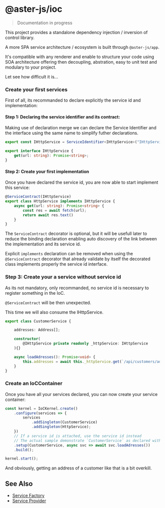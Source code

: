 # @aster-js/ioc

> Documentation in progress

This project provides a standalone dependency injection / inversion of control library.

A more SPA service architecture / ecosystem is built through `@aster-js/app`.

It's compatible with any renderer and enable to structure your code using SOA architecture offering then decoupling, abstration, easy to unit test and modulary to your project.

Let see how difficult it is...

### Create your first services

First of all, its recommanded to declare explicitly the service id and implementation:

#### Step 1: Declaring the service identifier and its contract:

Making use of declaration merge we can declare the Service Identifier and the interface using the same name to simplify futher declarations.

```typescript
export const IHttpService = ServiceIdentifier<IHttpService>("IHttpService");

export interface IHttpService {
    get(url: string): Promise<string>;
}
```

#### Step 2: Create your first implementation

Once you have declared the service id, you are now able to start implement this service:

```typescript
@ServiceContract(IHttpService)
export class HttpService implements IHttpService {
    async get(url: string): Promise<string> {
        const res = await fetch(url);
        return await res.text()
    }
}
```

The `ServiceContract` decorator is optional, but it will be usefull later to reduce the binding declaration enabling auto discovery of the link between the  implementation and its service id.

Explicit `implements` declaration can be removed when using the `@ServiceContract` decorator that already validate by itself the decorated class implements properly the service id interface.

### Step 3: Create your a service without service id

As its not mandatory, only recommanded, no service id is necessary to register something in the IoC.

`@ServiceContract` will be then unexpected.

This time we will also consume the IHttpService.

```typescript
export class CustomerService {

    addresses: Address[];

    constructor(
        @IHttpService private readonly _httpService: IHttpService
    ){}

    async loadAdresses(): Promise<void> {
        this.addresses = await this._httpService.get(`/api/customers/addresses`);
    }
}
```

### Create an IoCContainer

Once you have all your services declared, you can now create your service container:

```typescript
const kernel = IoCKernel.create()
    .configure(services => {
        services
            .addSingleton(CustomerService)
            .addSingleton(HttpService);
    })
    // If a service id is attached, use the service id instead
    // The actual sample demonstrate `CustomerService` as declared without id
    .setup(CustomerService, async svc => await svc.loadAdresses())
    .build();

kernel.start();
```

And obviously, getting an address of a customer like that is a bit overkill.

## See Also
- [Service Factory](./doc/factory.md)
- [Service Provider](./doc/provider.md)
